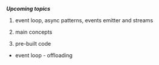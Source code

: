 ***Upcoming topics*** 

1) event loop, async patterns,  events emitter and streams 

2) main concepts 

3) pre-built code 


- event loop - offloading 